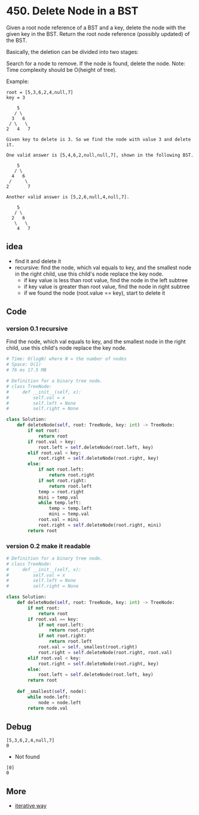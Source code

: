 # 450. Delete Node in a BST

Given a root node reference of a BST and a key, delete the node with the given key in the BST. Return the root node reference (possibly updated) of the BST.

Basically, the deletion can be divided into two stages:

Search for a node to remove.
If the node is found, delete the node.
Note: Time complexity should be O(height of tree).

Example:

```
root = [5,3,6,2,4,null,7]
key = 3

    5
   / \
  3   6
 / \   \
2   4   7

Given key to delete is 3. So we find the node with value 3 and delete it.

One valid answer is [5,4,6,2,null,null,7], shown in the following BST.

    5
   / \
  4   6
 /     \
2       7

Another valid answer is [5,2,6,null,4,null,7].

    5
   / \
  2   6
   \   \
    4   7
```

## idea

- find it and delete it 
- recursive: find the node, which val equals to key, and the smallest node in the right child, use this child's node replace the key node.
	- if key value is less than root value, find the node in the left subtree
	- if key value is greater than root value, find the node in right subtree
	- if we found the node (root.value == key), start to delete it 


## Code 

### version 0.1 recursive 

Find the node, which val equals to key, and the smallest node in the right child, use this child's node replace the key node.

``` python
# Time: O(logN) where N = the number of nodes
# Space: O(1)
# 76 ms	17.5 MB	

# Definition for a binary tree node.
# class TreeNode:
#     def __init__(self, x):
#         self.val = x
#         self.left = None
#         self.right = None

class Solution:
    def deleteNode(self, root: TreeNode, key: int) -> TreeNode:
        if not root:
            return root
        if root.val > key:
            root.left = self.deleteNode(root.left, key)
        elif root.val < key:
            root.right = self.deleteNode(root.right, key)
        else:
            if not root.left:
                return root.right 
            if not root.right:
                return root.left 
            temp = root.right 
            mini = temp.val
            while temp.left:
                temp = temp.left 
                mini = temp.val
            root.val = mini
            root.right = self.deleteNode(root.right, mini)
        return root 
```

### version 0.2 make it readable

``` python
# Definition for a binary tree node.
# class TreeNode:
#     def __init__(self, x):
#         self.val = x
#         self.left = None
#         self.right = None

class Solution:
    def deleteNode(self, root: TreeNode, key: int) -> TreeNode:
        if not root:
            return root
        if root.val == key:
            if not root.left:
                return root.right
            if not root.right:
                return root.left
            root.val = self._smallest(root.right)
            root.right = self.deleteNode(root.right, root.val)
        elif root.val < key:
            root.right = self.deleteNode(root.right, key)
        else:
            root.left = self.deleteNode(root.left, key)
        return root 
    
    def _smallest(self, node):
        while node.left:
            node = node.left 
        return node.val
```

## Debug

```
[5,3,6,2,4,null,7]
0
```

- Not found

```
[0]
0
```

## More 

- [iterative way](https://leetcode.com/problems/delete-node-in-a-bst/discuss/261868/Python-iterative-O(1)-space-O(logn)-time)